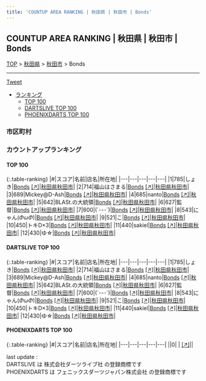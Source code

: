 ```yaml
---
title: 'COUNTUP AREA RANKING | 秋田県 | 秋田市 | Bonds'
---
```

## COUNTUP AREA RANKING | 秋田県 | 秋田市 | Bonds

[TOP](/darts/rank/) > [秋田県](/darts/rank/秋田県/) > [秋田市](/darts/rank/秋田県/秋田市/) > Bonds

___

<a href="https://twitter.com/share?ref_src=twsrc%5Etfw" data-text="COUNTUP AREA RANKING | 秋田県秋田市Bonds" class="twitter-share-button" data-hashtags="DARTSLIVE,PHOENIXDARTS,darts,ダーツ" data-show-count="false">Tweet</a>

* [ランキング](#カウントアップランキング)
    * [TOP 100](#top-100)
    * [DARTSLIVE TOP 100](#dartslive-top-100)
    * [PHOENIXDARTS TOP 100](#phoenixdarts-top-100)

### 市区町村

<ul>

</ul>

### カウントアップランキング

#### TOP 100



{:.table-ranking}
|#|スコア|名前|店名|所在地|
|---|---|---|---|---|
|1|785|<span class="rank-name-dl">しょき</span>|<a href="/darts/rank/shops/9a6fd3adda6f02020d9b047a20a7ba1e.html">Bonds</a> <a href="https://search.dartslive.com/jp/shop/9a6fd3adda6f02020d9b047a20a7ba1e">[↗]</a>|<a href="/darts/rank/秋田県/秋田市">秋田県秋田市</a>|
|2|714|<span class="rank-name-dl">福山はさまる</span>|<a href="/darts/rank/shops/9a6fd3adda6f02020d9b047a20a7ba1e.html">Bonds</a> <a href="https://search.dartslive.com/jp/shop/9a6fd3adda6f02020d9b047a20a7ba1e">[↗]</a>|<a href="/darts/rank/秋田県/秋田市">秋田県秋田市</a>|
|3|689|<span class="rank-name-dl">Mickey@D-Ash</span>|<a href="/darts/rank/shops/9a6fd3adda6f02020d9b047a20a7ba1e.html">Bonds</a> <a href="https://search.dartslive.com/jp/shop/9a6fd3adda6f02020d9b047a20a7ba1e">[↗]</a>|<a href="/darts/rank/秋田県/秋田市">秋田県秋田市</a>|
|4|685|<span class="rank-name-dl">nanto</span>|<a href="/darts/rank/shops/9a6fd3adda6f02020d9b047a20a7ba1e.html">Bonds</a> <a href="https://search.dartslive.com/jp/shop/9a6fd3adda6f02020d9b047a20a7ba1e">[↗]</a>|<a href="/darts/rank/秋田県/秋田市">秋田県秋田市</a>|
|5|642|<span class="rank-name-dl">BLASt.の大統領</span>|<a href="/darts/rank/shops/9a6fd3adda6f02020d9b047a20a7ba1e.html">Bonds</a> <a href="https://search.dartslive.com/jp/shop/9a6fd3adda6f02020d9b047a20a7ba1e">[↗]</a>|<a href="/darts/rank/秋田県/秋田市">秋田県秋田市</a>|
|6|627|<span class="rank-name-dl">監督</span>|<a href="/darts/rank/shops/9a6fd3adda6f02020d9b047a20a7ba1e.html">Bonds</a> <a href="https://search.dartslive.com/jp/shop/9a6fd3adda6f02020d9b047a20a7ba1e">[↗]</a>|<a href="/darts/rank/秋田県/秋田市">秋田県秋田市</a>|
|7|600|<span class="rank-name-dl">(´･-･`)</span>|<a href="/darts/rank/shops/9a6fd3adda6f02020d9b047a20a7ba1e.html">Bonds</a> <a href="https://search.dartslive.com/jp/shop/9a6fd3adda6f02020d9b047a20a7ba1e">[↗]</a>|<a href="/darts/rank/秋田県/秋田市">秋田県秋田市</a>|
|8|543|<span class="rank-name-dl">にゃん(*ΦωΦ*)</span>|<a href="/darts/rank/shops/9a6fd3adda6f02020d9b047a20a7ba1e.html">Bonds</a> <a href="https://search.dartslive.com/jp/shop/9a6fd3adda6f02020d9b047a20a7ba1e">[↗]</a>|<a href="/darts/rank/秋田県/秋田市">秋田県秋田市</a>|
|9|521|<span class="rank-name-dl">こ</span>|<a href="/darts/rank/shops/9a6fd3adda6f02020d9b047a20a7ba1e.html">Bonds</a> <a href="https://search.dartslive.com/jp/shop/9a6fd3adda6f02020d9b047a20a7ba1e">[↗]</a>|<a href="/darts/rank/秋田県/秋田市">秋田県秋田市</a>|
|10|450|<span class="rank-name-dl">トキD×3</span>|<a href="/darts/rank/shops/9a6fd3adda6f02020d9b047a20a7ba1e.html">Bonds</a> <a href="https://search.dartslive.com/jp/shop/9a6fd3adda6f02020d9b047a20a7ba1e">[↗]</a>|<a href="/darts/rank/秋田県/秋田市">秋田県秋田市</a>|
|11|440|<span class="rank-name-dl">sakiel</span>|<a href="/darts/rank/shops/9a6fd3adda6f02020d9b047a20a7ba1e.html">Bonds</a> <a href="https://search.dartslive.com/jp/shop/9a6fd3adda6f02020d9b047a20a7ba1e">[↗]</a>|<a href="/darts/rank/秋田県/秋田市">秋田県秋田市</a>|
|12|430|<span class="rank-name-dl">ゆ☆</span>|<a href="/darts/rank/shops/9a6fd3adda6f02020d9b047a20a7ba1e.html">Bonds</a> <a href="https://search.dartslive.com/jp/shop/9a6fd3adda6f02020d9b047a20a7ba1e">[↗]</a>|<a href="/darts/rank/秋田県/秋田市">秋田県秋田市</a>|


#### DARTSLIVE TOP 100



{:.table-ranking}
|#|スコア|名前|店名|所在地|
|---|---|---|---|---|
|1|785|<span class="rank-name-dl">しょき</span>|<a href="/darts/rank/shops/9a6fd3adda6f02020d9b047a20a7ba1e.html">Bonds</a> <a href="https://search.dartslive.com/jp/shop/9a6fd3adda6f02020d9b047a20a7ba1e">[↗]</a>|<a href="/darts/rank/秋田県/秋田市">秋田県秋田市</a>|
|2|714|<span class="rank-name-dl">福山はさまる</span>|<a href="/darts/rank/shops/9a6fd3adda6f02020d9b047a20a7ba1e.html">Bonds</a> <a href="https://search.dartslive.com/jp/shop/9a6fd3adda6f02020d9b047a20a7ba1e">[↗]</a>|<a href="/darts/rank/秋田県/秋田市">秋田県秋田市</a>|
|3|689|<span class="rank-name-dl">Mickey@D-Ash</span>|<a href="/darts/rank/shops/9a6fd3adda6f02020d9b047a20a7ba1e.html">Bonds</a> <a href="https://search.dartslive.com/jp/shop/9a6fd3adda6f02020d9b047a20a7ba1e">[↗]</a>|<a href="/darts/rank/秋田県/秋田市">秋田県秋田市</a>|
|4|685|<span class="rank-name-dl">nanto</span>|<a href="/darts/rank/shops/9a6fd3adda6f02020d9b047a20a7ba1e.html">Bonds</a> <a href="https://search.dartslive.com/jp/shop/9a6fd3adda6f02020d9b047a20a7ba1e">[↗]</a>|<a href="/darts/rank/秋田県/秋田市">秋田県秋田市</a>|
|5|642|<span class="rank-name-dl">BLASt.の大統領</span>|<a href="/darts/rank/shops/9a6fd3adda6f02020d9b047a20a7ba1e.html">Bonds</a> <a href="https://search.dartslive.com/jp/shop/9a6fd3adda6f02020d9b047a20a7ba1e">[↗]</a>|<a href="/darts/rank/秋田県/秋田市">秋田県秋田市</a>|
|6|627|<span class="rank-name-dl">監督</span>|<a href="/darts/rank/shops/9a6fd3adda6f02020d9b047a20a7ba1e.html">Bonds</a> <a href="https://search.dartslive.com/jp/shop/9a6fd3adda6f02020d9b047a20a7ba1e">[↗]</a>|<a href="/darts/rank/秋田県/秋田市">秋田県秋田市</a>|
|7|600|<span class="rank-name-dl">(´･-･`)</span>|<a href="/darts/rank/shops/9a6fd3adda6f02020d9b047a20a7ba1e.html">Bonds</a> <a href="https://search.dartslive.com/jp/shop/9a6fd3adda6f02020d9b047a20a7ba1e">[↗]</a>|<a href="/darts/rank/秋田県/秋田市">秋田県秋田市</a>|
|8|543|<span class="rank-name-dl">にゃん(*ΦωΦ*)</span>|<a href="/darts/rank/shops/9a6fd3adda6f02020d9b047a20a7ba1e.html">Bonds</a> <a href="https://search.dartslive.com/jp/shop/9a6fd3adda6f02020d9b047a20a7ba1e">[↗]</a>|<a href="/darts/rank/秋田県/秋田市">秋田県秋田市</a>|
|9|521|<span class="rank-name-dl">こ</span>|<a href="/darts/rank/shops/9a6fd3adda6f02020d9b047a20a7ba1e.html">Bonds</a> <a href="https://search.dartslive.com/jp/shop/9a6fd3adda6f02020d9b047a20a7ba1e">[↗]</a>|<a href="/darts/rank/秋田県/秋田市">秋田県秋田市</a>|
|10|450|<span class="rank-name-dl">トキD×3</span>|<a href="/darts/rank/shops/9a6fd3adda6f02020d9b047a20a7ba1e.html">Bonds</a> <a href="https://search.dartslive.com/jp/shop/9a6fd3adda6f02020d9b047a20a7ba1e">[↗]</a>|<a href="/darts/rank/秋田県/秋田市">秋田県秋田市</a>|
|11|440|<span class="rank-name-dl">sakiel</span>|<a href="/darts/rank/shops/9a6fd3adda6f02020d9b047a20a7ba1e.html">Bonds</a> <a href="https://search.dartslive.com/jp/shop/9a6fd3adda6f02020d9b047a20a7ba1e">[↗]</a>|<a href="/darts/rank/秋田県/秋田市">秋田県秋田市</a>|
|12|430|<span class="rank-name-dl">ゆ☆</span>|<a href="/darts/rank/shops/9a6fd3adda6f02020d9b047a20a7ba1e.html">Bonds</a> <a href="https://search.dartslive.com/jp/shop/9a6fd3adda6f02020d9b047a20a7ba1e">[↗]</a>|<a href="/darts/rank/秋田県/秋田市">秋田県秋田市</a>|


#### PHOENIXDARTS TOP 100



{:.table-ranking}
|#|スコア|名前|店名|所在地|
|---|---|---|---|---|
||0|<span class="rank-name-dl"> </span>|<a href="/darts/rank/shops/.html"></a> <a href="">[↗]</a>|<a href="/darts/rank//"></a>|


<div class="footer border-top border-gray-light mt-5 pt-3 text-right text-gray">
    last update : <span style="font-weight: italic" id="foot_last_modified"></span><br />
    DARTSLIVE は 株式会社ダーツライブ社 の登録商標です<br />
    PHOENIXDARTS は フェニックスダーツジャパン株式会社 の登録商標です<br />
</div>

<script src="https://cdnjs.cloudflare.com/ajax/libs/jquery.tablesorter/2.31.3/js/jquery.tablesorter.min.js" integrity="sha512-qzgd5cYSZcosqpzpn7zF2ZId8f/8CHmFKZ8j7mU4OUXTNRd5g+ZHBPsgKEwoqxCtdQvExE5LprwwPAgoicguNg==" crossorigin="anonymous" referrerpolicy="no-referrer"></script>
<link rel="stylesheet" href="https://cdnjs.cloudflare.com/ajax/libs/jquery.tablesorter/2.31.3/css/theme.default.min.css" integrity="sha512-wghhOJkjQX0Lh3NSWvNKeZ0ZpNn+SPVXX1Qyc9OCaogADktxrBiBdKGDoqVUOyhStvMBmJQ8ZdMHiR3wuEq8+w==" crossorigin="anonymous" referrerpolicy="no-referrer" />
<script>
$(function() {
    $(".table-ranking").tablesorter({sortList:[[0, 0]]});
    $("#foot_last_modified").text(formatDate(new Date(document.lastModified), 'yyyy-MM-dd HH:mm:ss'));
});
</script>

<script async src="https://platform.twitter.com/widgets.js" charset="utf-8"></script>